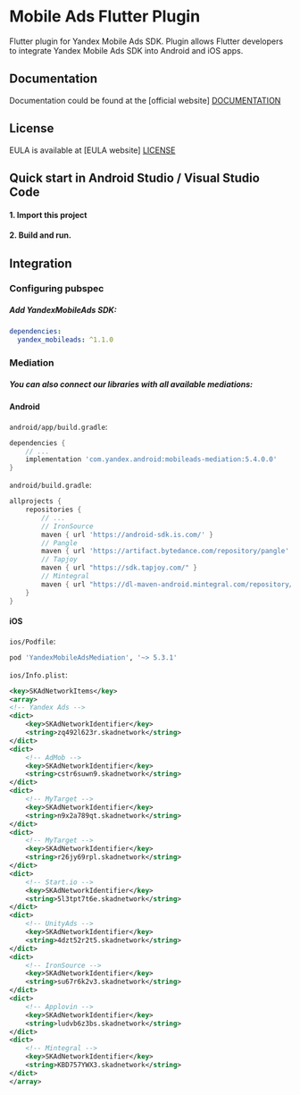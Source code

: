 # Mobile Ads Flutter Plugin

Flutter plugin for Yandex Mobile Ads SDK. Plugin allows Flutter developers to integrate Yandex Mobile Ads SDK into Android and iOS apps.

## Documentation
Documentation could be found at the [official website] [DOCUMENTATION]

## License
EULA is available at [EULA website] [LICENSE]

## Quick start in Android Studio / Visual Studio Code

#### 1. Import this project

#### 2. Build and run.

## Integration

### Configuring pubspec

##### Add YandexMobileAds SDK:

```yaml
dependencies:
  yandex_mobileads: ^1.1.0
```

### Mediation
##### You can also connect our libraries with all available mediations:

#### Android
`android/app/build.gradle`:

```groovy
dependencies {
    // ...
    implementation 'com.yandex.android:mobileads-mediation:5.4.0.0'
}
```

`android/build.gradle`:

```groovy
allprojects {
    repositories {
        // ...
        // IronSource
        maven { url 'https://android-sdk.is.com/' }
        // Pangle
        maven { url 'https://artifact.bytedance.com/repository/pangle' }
        // Tapjoy
        maven { url "https://sdk.tapjoy.com/" }
        // Mintegral
        maven { url "https://dl-maven-android.mintegral.com/repository/mbridge_android_sdk_oversea"}
    }
}
```

#### iOS

`ios/Podfile`:

```ruby
pod 'YandexMobileAdsMediation', '~> 5.3.1'
```

`ios/Info.plist`:

```xml
<key>SKAdNetworkItems</key>
<array>
<!-- Yandex Ads -->
<dict>
    <key>SKAdNetworkIdentifier</key>
    <string>zq492l623r.skadnetwork</string>
</dict>
<dict>
    <!-- AdMob -->
    <key>SKAdNetworkIdentifier</key>
    <string>cstr6suwn9.skadnetwork</string>
</dict>
<dict>
    <!-- MyTarget -->
    <key>SKAdNetworkIdentifier</key>
    <string>n9x2a789qt.skadnetwork</string>
</dict>
<dict>
    <!-- MyTarget -->
    <key>SKAdNetworkIdentifier</key>
    <string>r26jy69rpl.skadnetwork</string>
</dict>
<dict>
    <!-- Start.io -->
    <key>SKAdNetworkIdentifier</key>
    <string>5l3tpt7t6e.skadnetwork</string>
</dict>
<dict>
    <!-- UnityAds -->
    <key>SKAdNetworkIdentifier</key>
    <string>4dzt52r2t5.skadnetwork</string>
</dict>
<dict>
    <!-- IronSource -->
    <key>SKAdNetworkIdentifier</key>
    <string>su67r6k2v3.skadnetwork</string>
</dict>
<dict>
    <!-- Applovin -->
    <key>SKAdNetworkIdentifier</key>
    <string>ludvb6z3bs.skadnetwork</string>
</dict>
<dict>
    <!-- Mintegral -->
    <key>SKAdNetworkIdentifier</key>
    <string>KBD757YWX3.skadnetwork</string>
</dict>
</array>
```

[DOCUMENTATION]: https://yandex.com/dev/mobile-ads/doc/intro/about.html
[LICENSE]: https://yandex.com/legal/mobileads_sdk_agreement/
